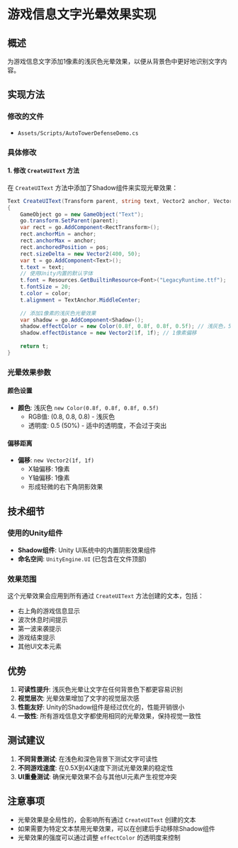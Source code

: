 # 游戏信息文字光晕效果实现

## 概述
为游戏信息文字添加1像素的浅灰色光晕效果，以便从背景色中更好地识别文字内容。

## 实现方法

### 修改的文件
- `Assets/Scripts/AutoTowerDefenseDemo.cs`

### 具体修改

#### 1. 修改 `CreateUIText` 方法
在 `CreateUIText` 方法中添加了Shadow组件来实现光晕效果：

```csharp
Text CreateUIText(Transform parent, string text, Vector2 anchor, Vector2 pos, Color color)
{
    GameObject go = new GameObject("Text");
    go.transform.SetParent(parent);
    var rect = go.AddComponent<RectTransform>();
    rect.anchorMin = anchor;
    rect.anchorMax = anchor;
    rect.anchoredPosition = pos;
    rect.sizeDelta = new Vector2(400, 50);
    var t = go.AddComponent<Text>();
    t.text = text;
    // 使用Unity内置的默认字体
    t.font = Resources.GetBuiltinResource<Font>("LegacyRuntime.ttf");
    t.fontSize = 20;
    t.color = color;
    t.alignment = TextAnchor.MiddleCenter;
    
    // 添加1像素的浅灰色光晕效果
    var shadow = go.AddComponent<Shadow>();
    shadow.effectColor = new Color(0.8f, 0.8f, 0.8f, 0.5f); // 浅灰色，50%透明度
    shadow.effectDistance = new Vector2(1f, 1f); // 1像素偏移
    
    return t;
}
```

### 光晕效果参数

#### 颜色设置
- **颜色**: 浅灰色 `new Color(0.8f, 0.8f, 0.8f, 0.5f)`
  - RGB值: (0.8, 0.8, 0.8) - 浅灰色
  - 透明度: 0.5 (50%) - 适中的透明度，不会过于突出

#### 偏移距离
- **偏移**: `new Vector2(1f, 1f)`
  - X轴偏移: 1像素
  - Y轴偏移: 1像素
  - 形成轻微的右下角阴影效果

## 技术细节

### 使用的Unity组件
- **Shadow组件**: Unity UI系统中的内置阴影效果组件
- **命名空间**: `UnityEngine.UI` (已包含在文件顶部)

### 效果范围
这个光晕效果会应用到所有通过 `CreateUIText` 方法创建的文本，包括：
- 右上角的游戏信息显示
- 波次休息时间提示
- 第一波来袭提示
- 游戏结束提示
- 其他UI文本元素

## 优势

1. **可读性提升**: 浅灰色光晕让文字在任何背景色下都更容易识别
2. **视觉层次**: 光晕效果增加了文字的视觉层次感
3. **性能友好**: Unity的Shadow组件是经过优化的，性能开销很小
4. **一致性**: 所有游戏信息文字都使用相同的光晕效果，保持视觉一致性

## 测试建议

1. **不同背景测试**: 在浅色和深色背景下测试文字可读性
2. **不同游戏速度**: 在0.5X到4X速度下测试光晕效果的稳定性
3. **UI重叠测试**: 确保光晕效果不会与其他UI元素产生视觉冲突

## 注意事项

- 光晕效果是全局性的，会影响所有通过 `CreateUIText` 创建的文本
- 如果需要为特定文本禁用光晕效果，可以在创建后手动移除Shadow组件
- 光晕效果的强度可以通过调整 `effectColor` 的透明度来控制 